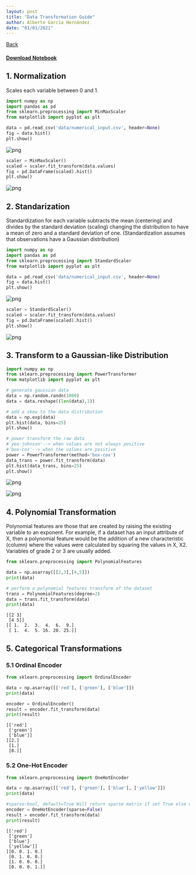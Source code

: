 ```yaml
---
layout: post
title: "Data Transformation Guide"
author: Alberto García Hernández
date: "01/01/2021"
---
```


[Back](../../)
#### [Download Notebook](https://github.com/albergar2/data_science_material/blob/master/03_Data_Transformation.ipynb)


## 1. Normalization

Scales each variable between 0 and 1.


```python
import numpy as np
import pandas as pd
from sklearn.preprocessing import MinMaxScaler
from matplotlib import pyplot as plt
```


```python
data = pd.read_csv('data/numerical_input.csv', header=None)
fig = data.hist()
plt.show()
```


    
![png](img-03-data_transformation/output_4_0.png)
    



```python
scaler = MinMaxScaler()
scaled = scaler.fit_transform(data.values)
fig = pd.DataFrame(scaled).hist()
plt.show()
```


    
![png](img-03-data_transformation/output_5_0.png)
    


## 2. Standarization

Standardization for each variable subtracts the mean (centering) and divides by the standard deviation (scaling) changing the distribution to have a mean of zero and a standard deviation of one. (Standardization assumes that observations have a Gaussian distribution)


```python
import numpy as np
import pandas as pd
from sklearn.preprocessing import StandardScaler
from matplotlib import pyplot as plt
```


```python
data = pd.read_csv('data/numerical_input.csv', header=None)
fig = data.hist()
plt.show()
```


    
![png](img-03-data_transformation/output_9_0.png)
    



```python
scaler = StandardScaler()
scaled = scaler.fit_transform(data.values)
fig = pd.DataFrame(scaled).hist()
plt.show()
```


    
![png](img-03-data_transformation/output_10_0.png)
    


## 3. Transform to a Gaussian-like Distribution


```python
import numpy as np
from sklearn.preprocessing import PowerTransformer
from matplotlib import pyplot as plt

# generate gaussian data 
data = np.random.randn(1000)
data = data.reshape((len(data),1))

# add a skew to the data distribution
data = np.exp(data)
plt.hist(data, bins=25)
plt.show()

# power transform the raw data
#`yeo-johnson'--> when values are not always positive
#`box-cox'--> when the values are positive
power = PowerTransformer(method='box-cox')
data_trans = power.fit_transform(data)
plt.hist(data_trans, bins=25)
plt.show()
```


    
![png](img-03-data_transformation/output_12_0.png)
    



    
![png](img-03-data_transformation/output_12_1.png)
    


## 4. Polynomial Transformation

Polynomial features are those that are created by raising the existing variable to an exponent. For example, if a dataset has an input attribute of X, then a polynomial feature would be the addition of a new characteristic (column) where the values were calculated by squaring the values in X,  X2. Variables of grade 2 or 3 are usually added.


```python
from sklearn.preprocessing import PolynomialFeatures

data = np.asarray([[2,3],[4,5]])
print(data)

# perform a polynomial features transform of the dataset
trans = PolynomialFeatures(degree=2)
data = trans.fit_transform(data)
print(data)
```

    [[2 3]
     [4 5]]
    [[ 1.  2.  3.  4.  6.  9.]
     [ 1.  4.  5. 16. 20. 25.]]


## 5. Categorical Transformations

### 5.1 Ordinal Encoder


```python
from sklearn.preprocessing import OrdinalEncoder

data = np.asarray([['red'], ['green'], ['blue']])
print(data)

encoder = OrdinalEncoder()
result = encoder.fit_transform(data)
print(result)
```

    [['red']
     ['green']
     ['blue']]
    [[2.]
     [1.]
     [0.]]


### 5.2 One-Hot Encoder


```python
from sklearn.preprocessing import OneHotEncoder

data = np.asarray([['red'], ['green'], ['blue'], ['yellow']])
print(data)

#sparse:bool, default=True Will return sparse matrix if set True else will return an array.
encoder = OneHotEncoder(sparse=False)
result = encoder.fit_transform(data)
print(result)
```

    [['red']
     ['green']
     ['blue']
     ['yellow']]
    [[0. 0. 1. 0.]
     [0. 1. 0. 0.]
     [1. 0. 0. 0.]
     [0. 0. 0. 1.]]



```python

```

